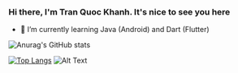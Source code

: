 ### Hi there, I'm Tran Quoc Khanh. It's nice to see you here

- 🌱 I’m currently learning Java (Android) and Dart (Flutter) 

![Anurag's GitHub stats](https://github-readme-stats.vercel.app/api?username=KSB-tqk&show_icons=true&theme=gotham)

[![Top Langs](https://github-readme-stats.vercel.app/api/top-langs/?username=KSB-tqk&layout=compact&theme=gotham)](https://github.com/anuraghazra/github-readme-stats)
![Alt Text](https://i.pinimg.com/originals/54/b3/01/54b301f91e3765d80b30c57a717ae1d7.gif)
